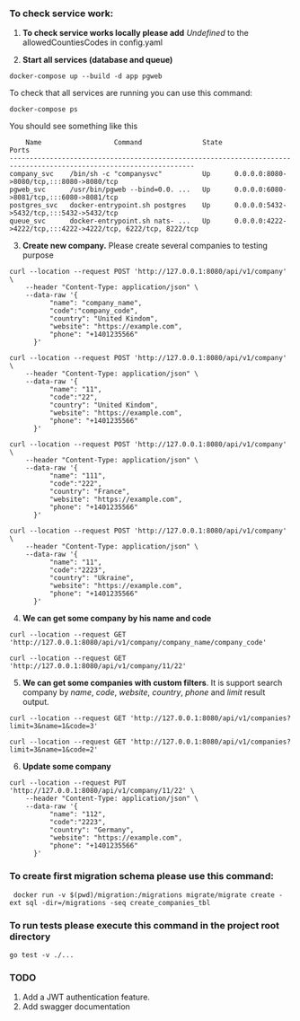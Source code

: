 ### To check service work:

1. **To check service works locally please add** _Undefined_ to the allowedCountiesCodes in config.yaml

2. **Start all services (database and queue)**

```
docker-compose up --build -d app pgweb
```

To check that all services are running you can use this command:
```
docker-compose ps
```

You should see something like this

```
    Name                  Command               State                              Ports
--------------------------------------------------------------------------------------------------------------------
company_svc    /bin/sh -c "companysvc"          Up      0.0.0.0:8080->8080/tcp,:::8080->8080/tcp
pgweb_svc      /usr/bin/pgweb --bind=0.0. ...   Up      0.0.0.0:6080->8081/tcp,:::6080->8081/tcp
postgres_svc   docker-entrypoint.sh postgres    Up      0.0.0.0:5432->5432/tcp,:::5432->5432/tcp
queue_svc      docker-entrypoint.sh nats- ...   Up      0.0.0.0:4222->4222/tcp,:::4222->4222/tcp, 6222/tcp, 8222/tcp

```

3. **Create new company.**
Please create several companies to testing purpose

```
curl --location --request POST 'http://127.0.0.1:8080/api/v1/company' \
    --header "Content-Type: application/json" \
    --data-raw '{
          "name": "company_name",
          "code":"company_code",
          "country": "United Kindom",
          "website": "https://example.com",
          "phone": "+1401235566"
      }'
```

```
curl --location --request POST 'http://127.0.0.1:8080/api/v1/company' \
    --header "Content-Type: application/json" \
    --data-raw '{
          "name": "11",
          "code":"22",
          "country": "United Kindom",
          "website": "https://example.com",
          "phone": "+1401235566"
      }'
```

```
curl --location --request POST 'http://127.0.0.1:8080/api/v1/company' \
    --header "Content-Type: application/json" \
    --data-raw '{
          "name": "111",
          "code":"222",
          "country": "France",
          "website": "https://example.com",
          "phone": "+1401235566"
      }'
```

```
curl --location --request POST 'http://127.0.0.1:8080/api/v1/company' \
    --header "Content-Type: application/json" \
    --data-raw '{
          "name": "11",
          "code":"2223",
          "country": "Ukraine",
          "website": "https://example.com",
          "phone": "+1401235566"
      }'
```

4. **We can get some company by his name and code**

```
curl --location --request GET 'http://127.0.0.1:8080/api/v1/company/company_name/company_code'
```

```
curl --location --request GET 'http://127.0.0.1:8080/api/v1/company/11/22'
```

5. **We can get some companies with custom filters**.
It is support search company by _name_, _code_, _website_, _country_, _phone_ and _limit_ result output.

```
curl --location --request GET 'http://127.0.0.1:8080/api/v1/companies?limit=3&name=1&code=3'
```

```
curl --location --request GET 'http://127.0.0.1:8080/api/v1/companies?limit=3&name=1&code=2'
```

6. **Update some company**

```
curl --location --request PUT 'http://127.0.0.1:8080/api/v1/company/11/22' \
    --header "Content-Type: application/json" \
    --data-raw '{
          "name": "112",
          "code":"2223",
          "country": "Germany",
          "website": "https://example.com",
          "phone": "+1401235566"
      }'
```

### To create first migration schema please use this command:

```
 docker run -v $(pwd)/migration:/migrations migrate/migrate create -ext sql -dir=/migrations -seq create_companies_tbl
```

### To run tests please execute this command in the project root directory

```
go test -v ./...
```

### TODO
1. Add a JWT authentication feature.
2. Add swagger documentation
